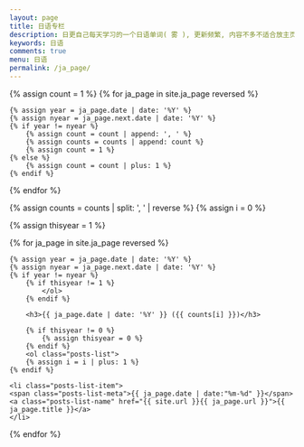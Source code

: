 ```yaml
---
layout: page
title: 日语专栏
description: 日更自己每天学习的一个日语单词( 雾 ), 更新频繁, 内容不多不适合放主页, 单独开一个页面放置
keywords: 日语
comments: true
menu: 日语
permalink: /ja_page/
---
```


<section class="container posts-content">
{% assign count = 1 %}
{% for ja_page in site.ja_page reversed %}

    {% assign year = ja_page.date | date: '%Y' %}
    {% assign nyear = ja_page.next.date | date: '%Y' %}
    {% if year != nyear %}
        {% assign count = count | append: ', ' %}
        {% assign counts = counts | append: count %}
        {% assign count = 1 %}
    {% else %}
        {% assign count = count | plus: 1 %}
    {% endif %}

{% endfor %}

{% assign counts = counts | split: ', ' | reverse %}
{% assign i = 0 %}

{% assign thisyear = 1 %}

{% for ja_page in site.ja_page reversed %}

    {% assign year = ja_page.date | date: '%Y' %}
    {% assign nyear = ja_page.next.date | date: '%Y' %}
    {% if year != nyear %}
        {% if thisyear != 1 %}
            </ol>
        {% endif %}

        <h3>{{ ja_page.date | date: '%Y' }} ({{ counts[i] }})</h3>

        {% if thisyear != 0 %}
            {% assign thisyear = 0 %}
        {% endif %}
        <ol class="posts-list">
        {% assign i = i | plus: 1 %}
    {% endif %}

    <li class="posts-list-item">
    <span class="posts-list-meta">{{ ja_page.date | date:"%m-%d" }}</span>
    <a class="posts-list-name" href="{{ site.url }}{{ ja_page.url }}">{{ ja_page.title }}</a>
    </li>

{% endfor %}
</ol>
</section>
